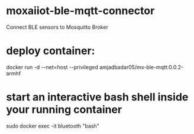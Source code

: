 # moxaiiot-ble-mqtt-connector
Connect BLE sensors to Mosquitto Broker 

# deploy container:
docker run -d --net=host --privileged  amjadbadar05/mx-ble-mqtt:0.0.2-armhf

# start an interactive bash shell inside your running container
sudo docker exec -it bluetooth "bash"

